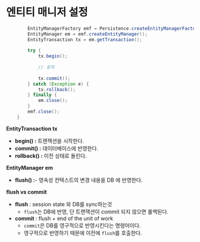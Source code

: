 # 엔티티 매니저 설정   
```java
        EntityManagerFactory emf = Persistence.createEntityManagerFactory("hello");
        EntityManager em = emf.createEntityManager();
        EntityTransaction tx = em.getTransaction();
        
        try {
            tx.begin();
              
            // 로직  
              
            tx.commit();
        } catch (Exception e) {
            tx.rollback();
        } finally {
            em.close();
        }
        emf.close();
    }
```
**EntityTransaction tx**       
* **begin() :** 트랜잭션을 시작한다.   
* **commit() :** 데이터베이스에 반영한다.    
* **rollback() :** 이전 상태로 돌린다.     
  
**EntityManager em**     
* **flush() :**- 영속성 컨텍스트의 변경 내용을 DB 에 반영한다.     
         
**flush vs commit**   
* **flush** : session state 와 DB를 sync하는것  
    * `flush`는 DB에 반영, 단 트랜잭션이 commit 되지 않으면 롤백된다.  
* **commit** : flush + end of the unit of work    
    * `commit`은 DB를 영구적으로 반영시킨다는 명령어이다.    
    * 영구적으로 반영하기 때문에 이전에 `flush`를 호출한다.        





